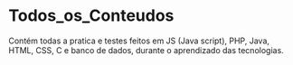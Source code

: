 # Todos_os_Conteudos
Contém todas a pratica e testes feitos em JS (Java script), PHP, Java, HTML, CSS, C e banco de dados, durante o aprendizado das tecnologias.
